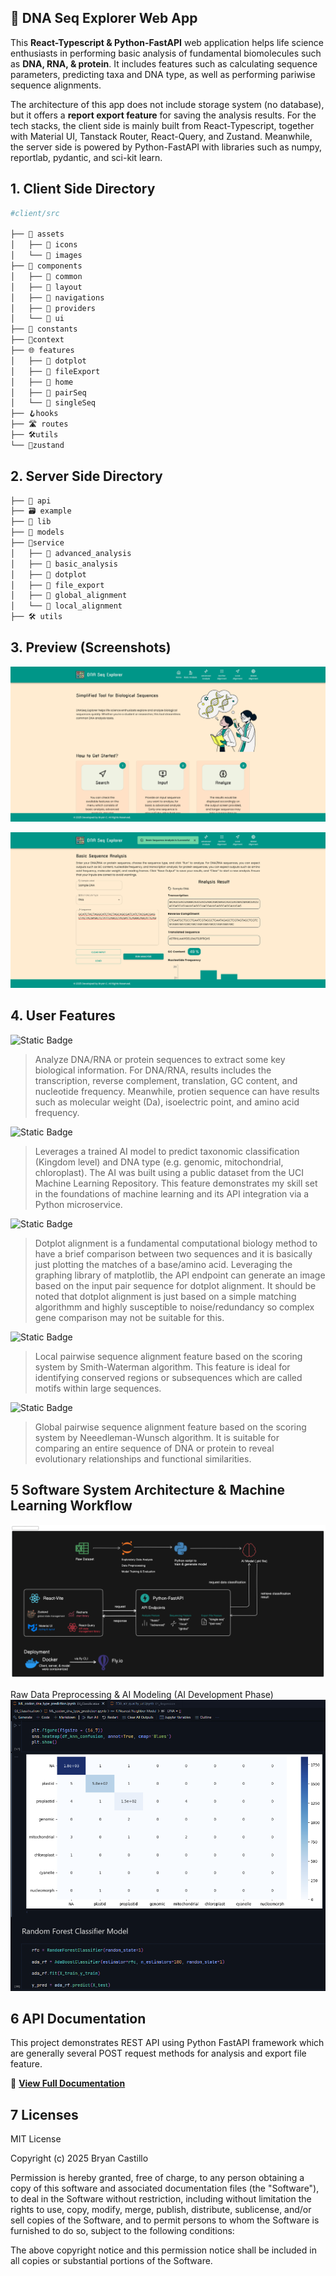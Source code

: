 ## 🧬 DNA Seq Explorer Web App

This **React-Typescript & Python-FastAPI** web application helps life science enthusiasts in performing basic analysis of fundamental biomolecules such as **DNA, RNA, & protein**. It includes features such as calculating sequence parameters, predicting taxa and DNA type, as well as performing pariwise sequence alignments.

The architecture of this app does not include storage system (no database), but it offers a **report export feature** for saving the analysis results. For the tech stacks, the client side is mainly built from React-Typescript, together with Material UI, Tanstack Router, React-Query, and Zustand. Meanwhile, the server side is powered by Python-FastAPI with libraries such as numpy, reportlab, pydantic, and sci-kit learn.

## 1. Client Side Directory

```bash
#client/src

├── 📸 assets
│   ├── 📂 icons
│   └── 📂 images
├── 🧩 components
│   ├── 📂 common
│   ├── 📂 layout
│   ├── 📂 navigations
│   ├── 📂 providers
│   └── 📂 ui
├── 🔢 constants
├── 📑context
├── 🌐 features
│   ├── 📂 dotplot
│   ├── 📂 fileExport
│   ├── 📂 home
│   ├── 📂 pairSeq
│   └── 📂 singleSeq
├── 🪝hooks
├── 🛣️ routes
├── 🛠️utils
└── 📖zustand

```

## 2. Server Side Directory

```bash
├── 🛜 api
├── 🗃️ example
├── 📖 lib
├── 💾 models
├── 🔬service
│   ├── 📂 advanced_analysis
│   ├── 📂 basic_analysis
│   ├── 📂 dotplot
│   ├── 📂 file_export
│   ├── 📂 global_alignment
│   └── 📂 local_alignment
├── 🛠️ utils

```

## 3. Preview (Screenshots)

![dna-seq-explorer-screenshot-1](preview1.png)

![dna-seq-explorer-screenshot-2](preview2.png)

## 4. User Features

![Static Badge](https://img.shields.io/badge/Basic_Sequence_Analysis-%23006da3?style=flat)

> Analyze DNA/RNA or protein sequences to extract some key biological information. For DNA/RNA, results includes the transcription, reverse complement, translation, GC content, and nucleotide frequency. Meanwhile, protien sequence can have results such as molecular weight (Da), isoelectric point, and amino acid frequency.

![Static Badge](https://img.shields.io/badge/Advanced_Sequence_Analysis-%23006da3?style=flat)

> Leverages a trained AI model to predict taxonomic classification (Kingdom level) and DNA type (e.g. genomic, mitochondrial, chloroplast). The AI was built using a public dataset from the UCI Machine Learning Repository. This feature demonstrates my skill set in the foundations of machine learning and its API integration via a Python microservice.

![Static Badge](https://img.shields.io/badge/Dotplot_Pairwise_Alignment-%23006da3?style=flat)

> Dotplot alignment is a fundamental computational biology method to have a brief comparison between two sequences and it is basically just plotting the matches of a base/amino acid. Leveraging the graphing library of matplotlib, the API endpoint can generate an image based on the input pair sequence for dotplot alignment. It should be noted that dotplot alignment is just based on a simple matching algorithmm and highly susceptible to noise/redundancy so complex gene comparison may not be suitable for this.

![Static Badge](https://img.shields.io/badge/Local_Pairwise_Sequence_Analysis-%23006da3?style=flat)

> Local pairwise sequence alignment feature based on the scoring system by Smith-Waterman algorithm. This feature is ideal for identifying conserved regions or subsequences which are called motifs within large sequences.

![Static Badge](https://img.shields.io/badge/Global_Pairwise_Sequence_Analysis-%23006da3?style=flat)

> Global pairwise sequence alignment feature based on the scoring system by Neeedleman-Wunsch algorithm. It is suitable for comparing an entire sequence of DNA or protein to reveal evolutionary relationships and functional similarities.

## 5 Software System Architecture & Machine Learning Workflow

![dna-seq-explorer-architecture](architecture.png)

Raw Data Preprocessing & AI Modeling (AI Development Phase)
![machine-learning](machine-learning-screenshot.png)

## 6 API Documentation

This project demonstrates REST API using Python FastAPI framework which are generally several POST request methods for analysis and export file feature.

📖 **[View Full Documentation](server/docs/index.md)**

## 7 Licenses

MIT License

Copyright (c) 2025 Bryan Castillo

Permission is hereby granted, free of charge, to any person obtaining a copy of this software and associated documentation files (the "Software"), to deal in the Software without restriction, including without limitation the rights to use, copy, modify, merge, publish, distribute, sublicense, and/or sell copies of the Software, and to permit persons to whom the Software is furnished to do so, subject to the following conditions:

The above copyright notice and this permission notice shall be included in all copies or substantial portions of the Software.
